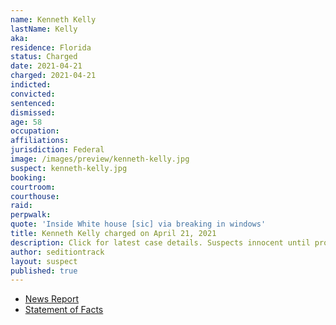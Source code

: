 ```yaml
---
name: Kenneth Kelly
lastName: Kelly
aka:
residence: Florida
status: Charged
date: 2021-04-21
charged: 2021-04-21
indicted:
convicted:
sentenced:
dismissed:
age: 58
occupation:
affiliations:
jurisdiction: Federal
image: /images/preview/kenneth-kelly.jpg
suspect: kenneth-kelly.jpg
booking:
courtroom:
courthouse:
raid:
perpwalk:
quote: 'Inside White house [sic] via breaking in windows'
title: Kenneth Kelly charged on April 21, 2021
description: Click for latest case details. Suspects innocent until proven guilty.
author: seditiontrack
layout: suspect
published: true
---
```


- [News Report](https://www.clickorlando.com/news/local/2021/04/23/tip-from-family-member-leads-to-arrest-of-capitol-riot-suspect-in-marion-county-fbi-says/)
- [Statement of Facts](https://extremism.gwu.edu/sites/g/files/zaxdzs2191/f/Kenneth%20Kelly%20Statement%20of%20Facts.pdf)
